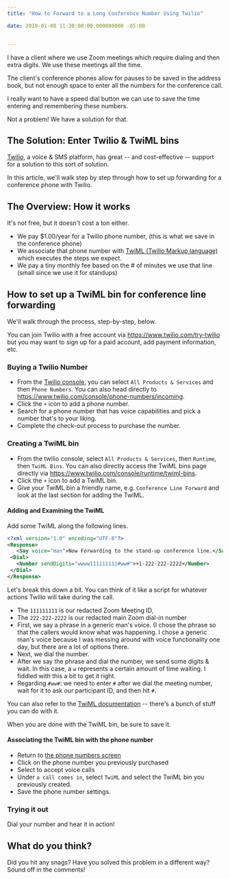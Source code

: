 ```yaml
---
title: "How to Forward to a Long Conference Number Using Twilio"

date: 2019-01-08 11:30:00:00.000000000 -05:00


---
```


I have a client where we use Zoom meetings which require dialing and then extra digits. We use these meetings all the time.

The client's conference phones allow for pauses to be saved in the address book, but not enough space to enter all the numbers for the conference call.

I really want to have a speed dial button we can use to save the time entering and remembering these numbers.

Not a problem! We have a solution for that.

## The Solution: Enter Twilio & TwiML bins

[Twilio](https://www.twilio.com), a voice & SMS platform, has great -- and cost-effective -- support for a solution to this sort of solution.

In this article, we'll walk step by step through how to set up forwarding for a conference phone with Twilio.

## The Overview: How it works

It's not free, but it doesn't cost a ton either.

* We pay $1.00/year for a Twilio phone number, (this is what we save in the conference phone)
* We associate that phone number with [TwiML (Twilio Markup language)](https://www.twilio.com/docs/voice/twiml) which executes the steps we expect.
* We pay a tiny monthly fee based on the # of minutes we use that line (small since we use it for standups)

## How to set up a TwiML bin for conference line forwarding

We'll walk through the process, step-by-step, below.

You can join Twilio with a free account via <https://www.twilio.com/try-twilio> but you may want to sign up for a paid account, add payment information, etc.

### Buying a Twilio Number

* From the [Twilio console](https://www.twilio.com/console), you can select `All Products & Services` and then `Phone Numbers`.  You can also head directly to <https://www.twilio.com/console/phone-numbers/incoming>.
* Click the `+` icon to add a phone number.
* Search for a phone number that has voice capabilities and pick a number that's to your liking.
* Complete the check-out process to purchase the number.

### Creating a TwiML bin

* From the twilio console, select `All Products & Services`, then `Runtime`, then `TwiML Bins`. You can also directly access the TwiML bins page directly via <https://www.twilio.com/console/runtime/twiml-bins>.
* Click the `+` icon to add a TwiML bin.
* Give your TwiML bin a friendly name, e.g. `Conference Line Forward` and look at the last section for adding the TwiML.

#### Adding and Examining the TwiML

Add some TwiML along the following lines.

 ```xml
<?xml version="1.0" encoding="UTF-8"?>
<Response>
    <Say voice="man">Now Forwarding to the stand-up conference line.</Say>
  <Dial>
    <Number sendDigits="wwww111111111#ww#">+1-222-222-2222</Number>
  </Dial>
</Response>
```

Let's break this down a bit. You can think of it like a script for whatever actions Twilio will take during the call.

* The `111111111` is our redacted Zoom Meeting ID,
* The `222-222-2222` is our redacted main Zoom dial-in number
* First, we say a phrase in a generic man's voice. (I chose the phrase so that the callers would know what was happening. I chose a generic man's voice because I was messing around with voice functionality one day, but there are a lot of options there.
* Next, we dial the number.
* After we say the phrase and dial the number, we send some digits & wait. In this case, a `w` represents a certain amount of time waiting. I fiddled with this a bit to get it right.
* Regarding `#ww#`: we need to enter `#` after we dial the meeting number, wait for it to ask our participant ID, and then hit `#`.

You can also refer to the [TwiML documentation](https://www.twilio.com/docs/voice/twiml) -- there's a bunch of stuff you can do with it.

When you are done with the TwiML bin, be sure to save it.

#### Associating the TwiML bin with the phone number

* Return to [the phone numbers screen](https://www.twilio.com/console/phone-numbers/incoming)
* Click on the phone number you previously purchased
* Select to accept voice calls
* Under `a call comes in`, select `TwiML` and select the TwiML bin you previously created.
* Save the phone number settings.

### Trying it out

Dial your number and hear it in action!

## What do you think?

Did you hit any snags? Have you solved this problem in a different way? Sound off in the comments!
